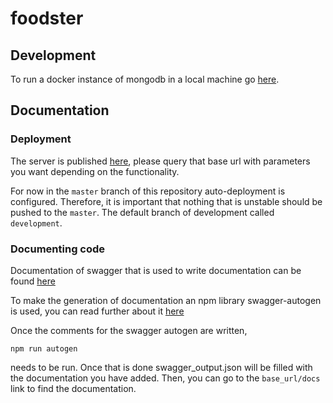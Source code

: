 # foodster

## Development

To run a docker instance of mongodb in a local machine go [here](https://www.code4it.dev/blog/run-mongodb-on-docker).

## Documentation

### Deployment
The server is published [here](https://foodster-cs491.herokuapp.com/), please query that base url with parameters you want depending on the functionality.

For now in the ```master``` branch of this repository auto-deployment is configured. Therefore, it is important that nothing
that is unstable should be pushed to the ```master```. The default branch of development called ```development```.
### Documenting code
Documentation of swagger that is used to write documentation can be found [here](https://swagger.io/docs/specification/basic-structure/)

To make the generation of documentation an npm library swagger-autogen is used, you can 
read further about it [here](https://github.com/davibaltar/swagger-autogen)

Once the comments for the swagger autogen are written, 
```
npm run autogen
```
needs to be run. Once that is done swagger_output.json will be filled with the documentation
you have added. Then, you can go to the ```base_url/docs``` link to find the documentation.
